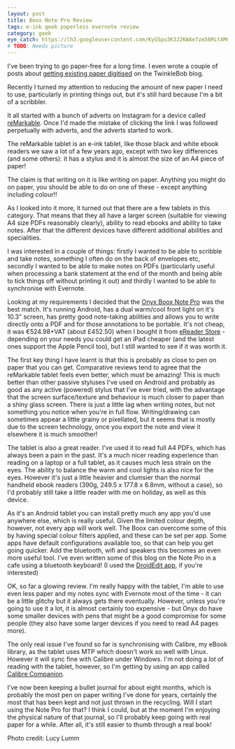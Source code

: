 ```yaml
---
layout: post
title: Boox Note Pro Review
tags: e-ink geek paperless evernote review
category: geek
eye_catch: https://lh3.googleusercontent.com/KyG5pu3K3J2KWAe7zm56Mit4M6eLxOxUjrceZpf1q2AB663ZxcQ6pFGUTCpd0azfaZLfO9uSvrX8UgtqOVq84LR01yfczvg2pS_WLnLINglydnXEFnCSL42rqd9jYOt9wDGYk0s0toeR4MP76o8yDKIFi66GlKALR65mMPqHhT9ZXNuaGSxyMRDyO76vymBfOF6yQNtx-sAMU3pIjt-_WPkCgPvdOV7mIoIs77vhWB_a9FEhFAywAfs2WCZ8OoJUEfjPAEJgW9dOrtucFrBBWsiOCzFWv7NOPVO7NxCVvMUtvyl_OalNiCc7FJi9DS7HAYGuGbc14Pcak_2pYM2-Pyyc6BoybZmIHXMfUuJMfhcLgKVVTuppvLSJbmdhCNcZLN__k1AmnPrXHEIz-87Odp8fkaf9qViT_zhmBPv1PZcQ85rTebH88eVlP4pTN0DsrANrIz4AcAfZzFnEoXFkQSNCMeacDl7CQOMIPDI-O3JNOpUaarmd2ygNeM2mftXwLi8X_RWGSZwXNLzSVcXkudi88YSJ746jq6uJZ0FTYKVjfBdHcGqrq6BSR8yUXX5k0b2EncrXiBlvcEpkaVz75gX-ED-XPsKnL4sabysymzsZnc73U6E4ZjyhqKD-XYmeWgsUOeEgmdajBWEpCAA2eRYmn1SzqAgB=w1280-h853-no
# TODO: Needs picture
---
```


I've been trying to go paper-free for a long time. I even wrote a couple of posts about [getting existing paper digitised](http://twinklebob.co.uk/almost-paper-free-part-2/) on the TwinkleBob blog.

Recently I turned my attention to reducing the amount of new paper I need to use, particularly in printing things out, but it's still hard because I'm a bit of a scribbler.

<!--more-->

It all started with a bunch of adverts on Instagram for a device called [reMarkable](https://remarkable.com/). Once I'd made the mistake of clicking the link I was followed perpetually with adverts, and the adverts started to work.

The reMarkable tablet is an e-ink tablet, like those black and white ebook readers we saw a lot of a few years ago, except with two key differences (and some others): it has a stylus and it is almost the size of an A4 piece of paper!

The claim is that writing on it is like writing on paper. Anything you might do on paper, you should be able to do on one of these - except anything including colour!!

As I looked into it more, it turned out that there are a few tablets in this category. That means that they all have a larger screen (suitable for viewing A4 size PDFs reasonably clearly), ability to read ebooks and ability to take notes. After that the different devices have different additional abilities and specialities.

I was interested in a couple of things: firstly I wanted to be able to scribble and take notes, something I often do on the back of envelopes etc, secondly I wanted to be able to make notes on PDFs (particularly useful when processing a bank statement at the end of the month and being able to tick things off without printing it out) and thirdly I wanted to be able to synchronise with Evernote.

Looking at my requirements I decided that the [Onyx Boox Note Pro](https://onyxboox.com/boox_notepro) was the best match. It's running Android, has a dual warm/cool front light on it's 10.3" screen, has pretty good note-taking abilities and allows you to write directly onto a PDF and for those annotations to be portable. It's not cheap, it was €524.98+VAT (about £452.50) when I bought it from [eReader Store](https://ereader.store/en/store/-30onyx-boox-note-pro-48.html) - depending on your needs you could get an iPad cheaper (and the latest ones support the Apple Pencil too), but I still wanted to see if it was worth it.

The first key thing I have learnt is that this is probably as close to pen on paper that you can get. Comparative reviews tend to agree that the reMarkable tablet feels even better, which must be amazing! This is much better than other passive styluses I've used on Android and probably as good as any active (powered) stylus that I've ever tried, with the advantage that the screen surface/texture and behaviour is much closer to paper than a shiny glass screen. There is just a little lag when writing notes, but not something you notice when you're in full flow. Writing/drawing can sometimes appear a little grainy or pixellated, but it seems that is mostly due to the screen technology, once you export the note and view it elsewhere it is much smoother!

The tablet is also a great reader. I've used it to read full A4 PDFs, which has always been a pain in the past. It's a much nicer reading experience than reading on a laptop or a full tablet, as it causes much less strain on the eyes. The ability to balance the warm and cool lights is also nice for the eyes. However it's just a little heavier and clumsier than the normal handheld ebook readers (390g, 249.5 x 177.8 x 6.8mm, without a case), so I'd probably still take a little reader with me on holiday, as well as this device.

As it's an Android tablet you can install pretty much any app you'd use anywhere else, which is really useful. Given the limited colour depth, however, not every app will work well. The Boox can overcome some of this by having special colour filters applied, and these can be set per app. Some apps have default configurations available too, so that can help you get going quicker. Add the bluetooth, wifi and speakers this becomes an even more useful tool. I've even written some of this blog on the Note Pro in a cafe using a bluetooth keyboard! (I used the [DroidEdit app](https://play.google.com/store/apps/details?id=com.aor.droidedit.pro), if you're interested)

OK, so far a glowing review. I'm really happy with the tablet, I'm able to use even less paper and my notes sync with Evernote most of the time - it can be a little glitchy but it always gets there eventually. However, unless you're going to use it a lot, it is almost certainly too expensive - but Onyx do have some smaller devices with pens that might be a good compromise for some people (they also have some larger devices if you need to read A4 pages more).

The only real issue I've found so far is synchronising with Calibre, my eBook library, as the tablet uses MTP which doesn't work so well with Linux. However it will sync fine with Calibre under Windows. I'm not doing a _lot_ of reading with the tablet, however, so I'm getting by using an app called [Calibre Companion](https://play.google.com/store/apps/details?id=com.multipie.calibreandroid).

I've now been keeping a bullet journal for about eight months, which is probably the most pen on paper writing I've done for years, certainly the most that has been kept and not just thrown in the recycling. Will I start using the Note Pro for that? I think I could, but at the moment I'm enjoying the physical nature of that journal, so I'll probably keep going with real paper for a while. After all, it's still easier to thumb through a real book!

Photo credit: Lucy Lumm